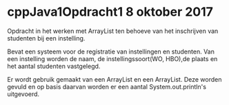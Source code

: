 # cppJava1Opdracht1    8 oktober 2017
Opdracht in het werken met ArrayList ten behoeve van het inschrijven van studenten bij een instelling.

Bevat een systeem voor de registratie van instellingen en studenten. Van een instelling worden de naam, 
de instellingssoort(WO, HBO),de plaats en het aantal studenten vastgelegd.

Er wordt gebruik gemaakt van een ArrayList<Instelling> en een ArrayList<Plaatsen>. 
Deze worden gevuld en op basis daarvan worden er een aantal System.out.println's uitgevoerd.
